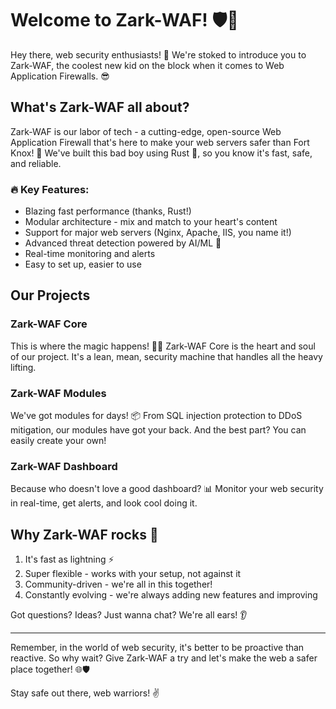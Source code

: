 # Welcome to Zark-WAF! 🛡️🚀

Hey there, web security enthusiasts! 👋 We're stoked to introduce you to Zark-WAF, the coolest new kid on the block when it comes to Web Application Firewalls. 😎

## What's Zark-WAF all about?

Zark-WAF is our labor of tech - a cutting-edge, open-source Web Application Firewall that's here to make your web servers safer than Fort Knox! 💪 We've built this bad boy using Rust 🦀, so you know it's fast, safe, and reliable.

### 🔥 Key Features:

- Blazing fast performance (thanks, Rust!)
- Modular architecture - mix and match to your heart's content
- Support for major web servers (Nginx, Apache, IIS, you name it!)
- Advanced threat detection powered by AI/ML 🤖
- Real-time monitoring and alerts
- Easy to set up, easier to use

## Our Projects

### Zark-WAF Core

This is where the magic happens! 🎩✨ Zark-WAF Core is the heart and soul of our project. It's a lean, mean, security machine that handles all the heavy lifting.

### Zark-WAF Modules

We've got modules for days! 📦 From SQL injection protection to DDoS mitigation, our modules have got your back. And the best part? You can easily create your own!

### Zark-WAF Dashboard

Because who doesn't love a good dashboard? 📊 Monitor your web security in real-time, get alerts, and look cool doing it.

## Why Zark-WAF rocks 🎸

1. It's fast as lightning ⚡
2. Super flexible - works with your setup, not against it
3. Community-driven - we're all in this together!
4. Constantly evolving - we're always adding new features and improving

Got questions? Ideas? Just wanna chat? We're all ears! 👂

---

Remember, in the world of web security, it's better to be proactive than reactive. So why wait? Give Zark-WAF a try and let's make the web a safer place together! 🌐🛡️

Stay safe out there, web warriors! ✌️
